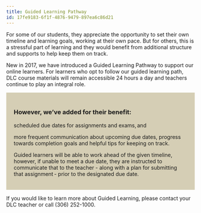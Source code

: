 ```yaml
---
title: Guided Learning Pathway
id: 17fe9183-6f1f-4876-9479-897ea6c86d21
---
```

<p>For some of our students, they appreciate the opportunity to set their own timeline and learning goals, working at their own pace. But for others, this is a stressful part of learning and they would benefit from additional structure and supports to help keep them on track.</p>

<p>New in 2017, we have introduced a Guided Learning Pathway to support our online learners. For learners who opt to follow our guided learning path, DLC course materials will remain accessible 24 hours a day and teachers continue to play an integral role.</p>

<div style="background:#D5CEB5;padding:20px;">
<div class="row">
<div class="col-xs-12">
<div class="box">
<h3>However, we’ve added for their benefit:</h3>

<p>scheduled due dates for assignments and exams, and </p>

<p>more frequent communication about upcoming due dates, progress towards completion goals and helpful tips for keeping on track.   </p>

<p>Guided learners will be able to work ahead of the given timeline, however, if unable to meet a due date, they are instructed to communicate that to the teacher - along with a plan for submitting that assignment - prior to the designated due date.   </p>

</div>
</div>
</div>
</div>

<P>If you would like to learn more about Guided Learning, please contact your DLC teacher or call (306) 252-1000.   </P>